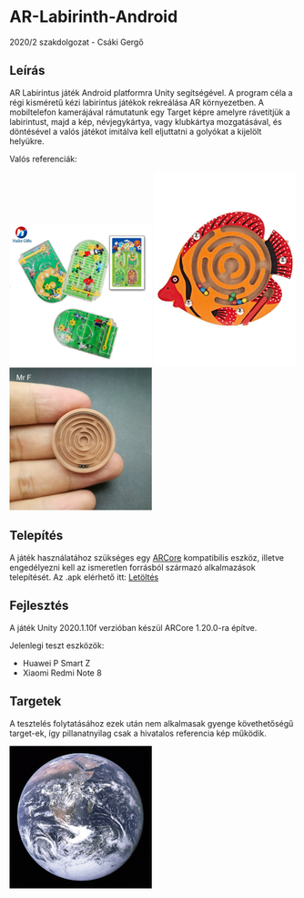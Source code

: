 # AR-Labirinth-Android
 2020/2 szakdolgozat - Csáki Gergő

## Leírás
AR Labirintus játék Android platformra Unity segítségével. A program céla a régi kisméretű kézi labirintus játékok rekreálása AR környezetben. A mobiltelefon kamerájával rámutatunk egy Target képre amelyre rávetítjük a labirintust, majd a kép, névjegykártya, vagy klubkártya mozgatásával, és döntésével a valós játékot imitálva kell eljuttatni a golyókat a kijelölt helyükre.

Valós referenciák:

<p float="left">
 <img src="Assets/Target/Reference/focis.jpg" width="250">
 <img src="Assets/Target/Reference/halas.jpg" width="250">
 <img src="Assets/Target/Reference/kör%20labirintus%203%20golyó.jpg" width="250">
</p>

## Telepítés
 A játék használatához szükséges egy [ARCore](https://developers.google.com/ar/discover/supported-devices) kompatibilis eszköz, illetve engedélyezni kell az ismeretlen forrásból származó alkalmazások telepítését.
 Az .apk elérhető itt: [Letöltés](https://github.com/Csaki95/AR-Labirinth-2019-Android/raw/master/Builds/AR%20Labirinth.apk)
 
 ## Fejlesztés
 A játék Unity 2020.1.10f verzióban készül ARCore 1.20.0-ra építve.
 
 Jelenlegi teszt eszközök:
 * Huawei P Smart Z
 * Xiaomi Redmi Note 8
 
 ## Targetek
 
 A tesztelés folytatásához ezek után nem alkalmasak gyenge követhetőségű target-ek, így pillanatnyilag csak a hivatalos referencia kép működik.
 
 <img src="Assets/Target/augmented-images-earth.jpg" width="250">
 
